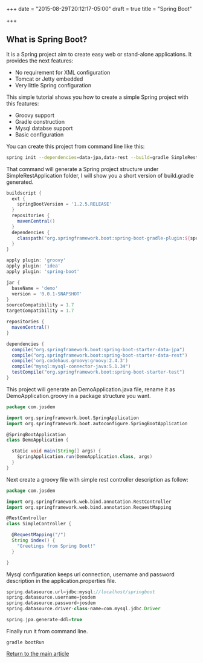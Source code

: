 +++
date = "2015-08-29T20:12:17-05:00"
draft = true
title = "Spring Boot"

+++
## What is Spring Boot?
It is a Spring project aim to create easy web or stand-alone applications. It provides the next features:

* No requirement for XML configuration
* Tomcat or Jetty embedded
* Very little Spring configuration

This simple tutorial shows you how to create a simple Spring project with this features:

* Groovy support
* Gradle construction
* Mysql databse support
* Basic configuration

You can create this project from command line like this:

```bash
spring init --dependencies=data-jpa,data-rest --build=gradle SimpleRestApplication
```

That command will generate a Spring project structure under SimpleRestApplication folder, I will show you a short version of build.gradle generated.

```groovy
buildscript {
  ext {
    springBootVersion = '1.2.5.RELEASE'
  }
  repositories {
    mavenCentral()
  }
  dependencies {
    classpath("org.springframework.boot:spring-boot-gradle-plugin:${springBootVersion}")
  }
}

apply plugin: 'groovy'
apply plugin: 'idea'
apply plugin: 'spring-boot'

jar {
  baseName = 'demo'
  version = '0.0.1-SNAPSHOT'
}
sourceCompatibility = 1.7
targetCompatibility = 1.7

repositories {
  mavenCentral()
}

dependencies {
  compile("org.springframework.boot:spring-boot-starter-data-jpa")
  compile("org.springframework.boot:spring-boot-starter-data-rest")
  compile('org.codehaus.groovy:groovy:2.4.3')
  compile("mysql:mysql-connector-java:5.1.34")
  testCompile("org.springframework.boot:spring-boot-starter-test")
}
```

This project will generate an DemoApplication.java file, rename it as DemoApplication.groovy in a package structure you want.

```groovy
package com.josdem

import org.springframework.boot.SpringApplication
import org.springframework.boot.autoconfigure.SpringBootApplication

@SpringBootApplication
class DemoApplication {

  static void main(String[] args) {
    SpringApplication.run(DemoApplication.class, args)
  }
}
```

Next create a groovy file with simple rest controller description as follow:

```groovy
package com.josdem

import org.springframework.web.bind.annotation.RestController
import org.springframework.web.bind.annotation.RequestMapping

@RestController
class SimpleController {

  @RequestMapping("/")
  String index() {
    "Greetings from Spring Boot!"
  }

}
```

Mysql configuration keeps url connection, username and password description in the application.properties file.

```groovy
spring.datasource.url=jdbc:mysql://localhost/springboot
spring.datasource.username=josdem
spring.datasource.password=josdem
spring.datasource.driver-class-name=com.mysql.jdbc.Driver

spring.jpa.generate-ddl=true
```

Finally run it from command line.

```
gradle bootRun
```

[Return to the main article](/techtalk/spring)
